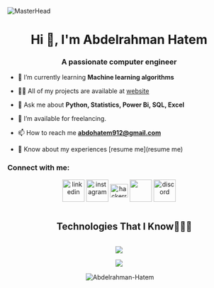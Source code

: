 ![MasterHead](https://firebasestorage.googleapis.com/v0/b/flexi-coding.appspot.com/o/dempgi7-520f8d5f-63d4-4453-8822-dbc149ae27f8.gif?alt=media&token=91c0c7b2-93c3-4029-b011-1a8703c5730d)
<h1 align="center">Hi 👋, I'm Abdelrahman Hatem</h1>
<h3 align="center">A passionate computer engineer</h3>



- 🌱 I’m currently learning **Machine learning algorithms**

- 👨‍💻 All of my projects are available at [website](website)

- 💬 Ask me about **Python, Statistics, Power Bi, SQL, Excel**

- 🤝 I’m available for freelancing.

- 📫 How to reach me **abdohatem912@gmail.com**

- 📄 Know about my experiences [resume me](resume me)

<h3 align="left">Connect with me:</h3>
<p align="center">
<a href="https://www.linkedin.com/in/abdelrahman912hatem/" target="blank"><img align="center" src="https://user-images.githubusercontent.com/88904952/234979284-68c11d7f-1acc-4f0c-ac78-044e1037d7b0.png" alt="linkedin" height="50" width="50" /></a>
<a href="https://www.instagram.com/abdelrahman_abohussian/" target="blank"><img align="center" src="https://user-images.githubusercontent.com/88904952/234981169-2dd1e58f-4b7e-468c-8213-034ba62156c3.png" alt="instagram" height="50" width="50" /></a>
<a href="https://www.hackerrank.com/profile/abdohatem912" target="blank"><img align="center"
      src="https://cdn.iconscout.com/icon/free/png-512/free-hackerrank-3521478-2944922.png?f=webp&w=256"
      alt="hackerrank" height="30" width="40" /></a>
  <a href="https://codeforces.com/profile/Abdelrahman_H"><img align="center" src="https://cdn.iconscout.com/icon/free/png-512/free-code-forces-3628695-3029920.png?f=webp&w=256" height="50" width="50" /></a>
<a href="https://discord.com/channels/abdelrahmanhatem9494" target="blank"><img align="center" src="https://user-images.githubusercontent.com/88904952/234982627-019fd336-6248-453c-9b05-97c13fd1d207.png" alt="discord" height="50" width="50" /></a>
  
  
</p>



<div id="user-content-toc">
  <ul align="center">
    <summary><h2 style="display: inline-block">Technologies That I Know👨🏻‍💻</h2></summary>
  </ul>
</div>
<!--tech stack icons-->
<p align="center">
  <a href="https://skillicons.dev">
    <img src="https://skillicons.dev/icons?i=c,cpp,py,java,tensorflow,opencv,anaconda,cmake,mysql,sqlite,postgres,mongodb,github,html,css,figma,discord,pycharm,clion,visualstudio,raspberrypi,&perline=14" >
  </a>
</p>

<p align="center"> <img src="https://komarev.com/ghpvc/?username=Abdelrahman-Hatem" /> </p>

<p align="center">&nbsp;<img align="center" src="https://github-readme-stats.vercel.app/api?username=Abdelrahman-Hatem&theme=tokyonight&show_icons=true&locale=en" alt="Abdelrahman-Hatem" /></p>
<!--
**Abdelrahman-Hatem/Abdelrahman-Hatem** is a ✨ _special_ ✨ repository because its `README.md` (this file) appears on your GitHub profile.

Here are some ideas to get you started:

- 🔭 I’m currently working on ...
- 🌱 I’m currently learning ...
- 👯 I’m looking to collaborate on ...
- 🤔 I’m looking for help with ...
- 💬 Ask me about ...
- 📫 How to reach me: ...
- 😄 Pronouns: ...
- ⚡ Fun fact: ...
-->
